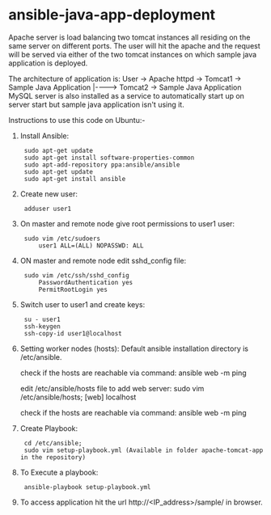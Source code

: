 # ansible-java-app-deployment

Apache server is load balancing two tomcat instances all residing on the same server on different ports. 
The user will hit the apache and the request will be served via either of the two tomcat instances on which sample java application is deployed.

The architecture of application is:
User -> Apache httpd -> Tomcat1 -> Sample Java Application
                 |----> Tomcat2 -> Sample Java Application
MySQL server is also installed as a service to automatically start up on server start but sample java application isn't using it.

Instructions to use this code on Ubuntu:-

1. Install Ansible:
	
		sudo apt-get update
		sudo apt-get install software-properties-common
		sudo apt-add-repository ppa:ansible/ansible
		sudo apt-get update
		sudo apt-get install ansible
		
2. Create new user:

		adduser user1

3. On master and remote node give root permissions to user1 user:
	
		sudo vim /etc/sudoers
			user1 ALL=(ALL) NOPASSWD: ALL	
			
4. ON master and remote node edit sshd_config file:
	
		sudo vim /etc/ssh/sshd_config
			PasswordAuthentication yes
			PermitRootLogin yes			
	
5. Switch user to user1 and create keys:
	
		su - user1
		ssh-keygen
		ssh-copy-id user1@localhost	
			
6. Setting worker nodes (hosts):
Default ansible installation directory is /etc/ansible.	

	check if the hosts are reachable via command:
	ansible web -m ping	
	
	edit /etc/ansible/hosts file to add web server:
	sudo vim /etc/ansible/hosts;
		[web]
		localhost
			
	check if the hosts are reachable via command:
	ansible web -m ping
			
7. Create Playbook:

		cd /etc/ansible;
    	sudo vim setup-playbook.yml (Available in folder apache-tomcat-app in the repository)

8. To Execute a playbook:

		ansible-playbook setup-playbook.yml
	
9. To access application hit the url http://<IP_address>/sample/ in browser.

		
			
		
	
